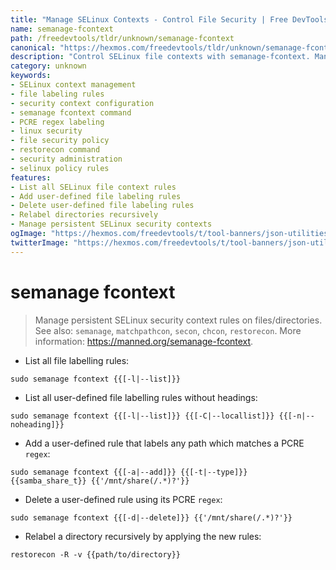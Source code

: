```yaml
---
title: "Manage SELinux Contexts - Control File Security | Free DevTools"
name: semanage-fcontext
path: /freedevtools/tldr/unknown/semanage-fcontext
canonical: "https://hexmos.com/freedevtools/tldr/unknown/semanage-fcontext/"
description: "Control SELinux file contexts with semanage-fcontext. Manage persistent security rules, define file labels using PCRE regex, and recursively relabel directories. Free online tool, no registration required."
category: unknown
keywords:
- SELinux context management
- file labeling rules
- security context configuration
- semanage fcontext command
- PCRE regex labeling
- linux security
- file security policy
- restorecon command
- security administration
- selinux policy rules
features:
- List all SELinux file context rules
- Add user-defined file labeling rules
- Delete user-defined file labeling rules
- Relabel directories recursively
- Manage persistent SELinux security contexts
ogImage: "https://hexmos.com/freedevtools/t/tool-banners/json-utilities-banner.png"
twitterImage: "https://hexmos.com/freedevtools/t/tool-banners/json-utilities-banner.png"
---
```


# semanage fcontext

> Manage persistent SELinux security context rules on files/directories.
> See also: `semanage`, `matchpathcon`, `secon`, `chcon`, `restorecon`.
> More information: <https://manned.org/semanage-fcontext>.

- List all file labelling rules:

`sudo semanage fcontext {{[-l|--list]}}`

- List all user-defined file labelling rules without headings:

`sudo semanage fcontext {{[-l|--list]}} {{[-C|--locallist]}} {{[-n|--noheading]}}`

- Add a user-defined rule that labels any path which matches a PCRE `regex`:

`sudo semanage fcontext {{[-a|--add]}} {{[-t|--type]}} {{samba_share_t}} {{'/mnt/share(/.*)?'}}`

- Delete a user-defined rule using its PCRE `regex`:

`sudo semanage fcontext {{[-d|--delete]}} {{'/mnt/share(/.*)?'}}`

- Relabel a directory recursively by applying the new rules:

`restorecon -R -v {{path/to/directory}}`
